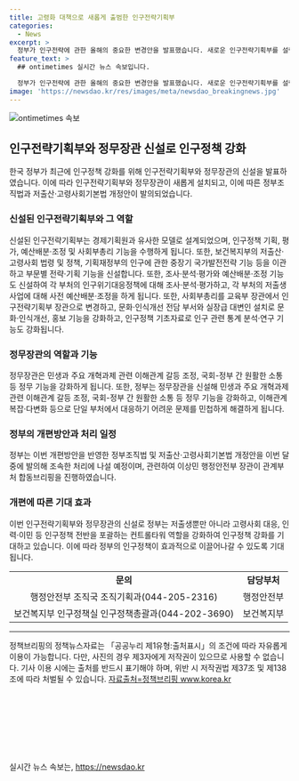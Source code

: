 ```yaml
---
title: 고령화 대책으로 새롭게 출범한 인구전략기획부
categories:
  - News
excerpt: >
  정부가 인구전략에 관한 올해의 중요한 변경안을 발표했습니다. 새로운 인구전략기획부를 설립하여 인구정책의 기획, 평가, 예산배분 등을 담당하고, 보건복지부와 기획재정부의 역할을 이관하여 강화될 예정입니다. 또한, 정무장관도 신설하여 민생과 개혁 과제에 대한 갈등 조정과 국회-정부 간 소통을 강화할 것으로 보입니다. 이에 대한 정부조직법 개정안은 이번 달 중에 발의될 예정입니다. 이러한 변화를 통해 정부는 인구 문제와 관련된 다양한 과제에 대한 민첩한 대응을 모색하고 있습니다.
feature_text: >
  ## ontimetimes 실시간 뉴스 속보입니다.

  정부가 인구전략에 관한 올해의 중요한 변경안을 발표했습니다. 새로운 인구전략기획부를 설립하여 인구정책의 기획, 평가, 예산배분 등을 담당하고, 보건복지부와 기획재정부의 역할을 이관하여 강화될 예정입니다. 또한, 정무장관도 신설하여 민생과 개혁 과제에 대한 갈등 조정과 국회-정부 간 소통을 강화할 것으로 보입니다. 이에 대한 정부조직법 개정안은 이번 달 중에 발의될 예정입니다. 이러한 변화를 통해 정부는 인구 문제와 관련된 다양한 과제에 대한 민첩한 대응을 모색하고 있습니다.
image: 'https://newsdao.kr/res/images/meta/newsdao_breakingnews.jpg'
---
```


<p><img src="https://newsdao.kr/res/images/meta/newsdao_breakingnews.jpg" alt="ontimetimes 속보" /></p>

<h2 data-ke-size="size26">인구전략기획부와 정무장관 신설로 인구정책 강화</h2>

<p data-ke-size="size16">한국 정부가 최근에 인구정책 강화를 위해 인구전략기획부와 정무장관의 신설을 발표하였습니다. 이에 따라 인구전략기획부와 정무장관이 새롭게 설치되고, 이에 따른 정부조직법과 저출산·고령사회기본법 개정안이 발의되었습니다.</p>

<h3>신설된 인구전략기획부와 그 역할</h3>

<p data-ke-size="size16">신설된 인구전략기획부는 경제기획원과 유사한 모델로 설계되었으며, 인구정책 기획, 평가, 예산배분·조정 및 사회부총리 기능을 수행하게 됩니다. 또한, 보건복지부의 저출산·고령사회 법령 및 정책, 기획재정부의 인구에 관한 중장기 국가발전전략 기능 등을 이관하고 부문별 전략·기획 기능을 신설합니다. 또한, 조사·분석·평가와 예산배분·조정 기능도 신설하여 각 부처의 인구위기대응정책에 대해 조사·분석·평가하고, 각 부처의 저출생 사업에 대해 사전 예산배분·조정을 하게 됩니다. 또한, 사회부총리를 교육부 장관에서 인구전략기획부 장관으로 변경하고, 문화·인식개선 전담 부서와 실장급 대변인 설치로 문화·인식개선, 홍보 기능을 강화하고, 인구정책 기초자료로 인구 관련 통계 분석·연구 기능도 강화됩니다.</p>

<h3>정무장관의 역할과 기능</h3>

<p data-ke-size="size16">정무장관은 민생과 주요 개혁과제 관련 이해관계 갈등 조정, 국회-정부 간 원활한 소통 등 정무 기능을 강화하게 됩니다. 또한, 정부는 정무장관을 신설해 민생과 주요 개혁과제 관련 이해관계 갈등 조정, 국회-정부 간 원활한 소통 등 정무 기능을 강화하고, 이해관계 복잡·다변화 등으로 단일 부처에서 대응하기 어려운 문제를 민첩하게 해결하게 됩니다.</p>

<h3>정부의 개편방안과 처리 일정</h3>

<p data-ke-size="size16">정부는 이번 개편방안을 반영한 정부조직법 및 저출산·고령사회기본법 개정안을 이번 달 중에 발의해 조속한 처리에 나설 예정이며, 관련하여 이상민 행정안전부 장관이 관계부처 합동브리핑을 진행하였습니다.</p>

<h3>개편에 따른 기대 효과</h3>

<p data-ke-size="size16">이번 인구전략기획부와 정무장관의 신설로 정부는 저출생뿐만 아니라 고령사회 대응, 인력·이민 등 인구정책 전반을 포괄하는 컨트롤타워 역할을 강화하여 인구정책 강화를 기대하고 있습니다. 이에 따라 정부의 인구정책이 효과적으로 이끌어나갈 수 있도록 기대됩니다.</p>

<table>
    <tr>
        <td style="text-align: center; height: 17px;"><b>문의</b></td>
        <td style="text-align: center; height: 17px;"><b>담당부처</b></td>
    </tr>
    <tr>
        <td style="text-align: center; height: 17px;">행정안전부 조직국 조직기획과(044-205-2316)</td>
        <td style="text-align: center; height: 17px;">행정안전부</td>
    </tr>
    <tr>
        <td style="text-align: center; height: 17px;">보건복지부 인구정책실 인구정책총괄과(044-202-3690)</td>
        <td style="text-align: center; height: 17px;">보건복지부</td>
    </tr>
</table>

<hr>

<p data-ke-size="size16">정책브리핑의 정책뉴스자료는 「공공누리 제1유형:출처표시」의 조건에 따라 자유롭게 이용이 가능합니다. 다만, 사진의 경우 제3자에게 저작권이 있으므로 사용할 수 없습니다. 기사 이용 시에는 출처를 반드시 표기해야 하며, 위반 시 저작권법 제37조 및 제138조에 따라 처벌될 수 있습니다. <a href="www.korea.kr">자료출처=정책브리핑 www.korea.kr</a></p>

<p data-ke-size="size16">&nbsp;</p>

<p data-ke-size="size16">&nbsp;</p>

<p data-ke-size="size16">&nbsp;</p>

<p data-ke-size="size16">&nbsp;</p>
실시간 뉴스 속보는, <a href="https://newsdao.kr" rel="dofollow">https://newsdao.kr</a>


